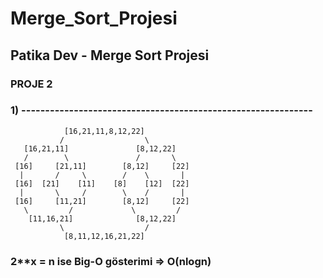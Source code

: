 # Merge_Sort_Projesi
## Patika Dev - Merge Sort Projesi

### PROJE 2

### 1) -------------------------------------------------------------

                [16,21,11,8,12,22]
               /                  \
       [16,21,11]               [8,12,22]
       /        \               /       \
     [16]     [21,11]        [8,12]     [22]
      |       /     \        /    \       |
     [16]  [21]    [11]    [8]    [12]  [22]
      |       \     /        \    /       |
     [16]     [11,21]        [8,12]     [22]
       \         /             \         /
        [11,16,21]              [8,12,22]
               \                  /
                [8,11,12,16,21,22]

### 2**x = n ise Big-O gösterimi => O(nlogn)
